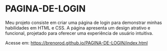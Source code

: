 # PAGINA-DE-LOGIN
 Meu projeto consiste em criar uma página de login para demonstrar minhas habilidades em HTML e CSS. A página apresenta um design atrativo e funcional, projetado para oferecer uma experiência de usuário intuitiva.
 
 Acesse em:
https://brenorod.github.io/PAGINA-DE-LOGIN/index.html
